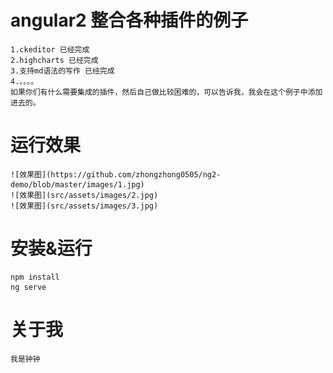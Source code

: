 # angular2 整合各种插件的例子
    1.ckeditor 已经完成
    2.highcharts 已经完成
    3.支持md语法的写作 已经完成
    4.。。。。
    如果你们有什么需要集成的插件，然后自己做比较困难的，可以告诉我，我会在这个例子中添加进去的。

# 运行效果
    ![效果图](https://github.com/zhongzhong0505/ng2-demo/blob/master/images/1.jpg)
    ![效果图](src/assets/images/2.jpg)
    ![效果图](src/assets/images/3.jpg)

# 安装&运行
    npm install 
    ng serve

# 关于我
    我是钟钟

    
